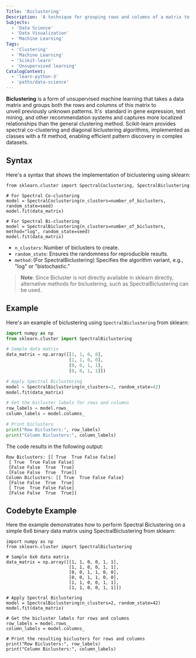```yaml
---
Title: 'Biclustering'
Description: 'A technique for grouping rows and columns of a matrix to discover local patterns in data.'
Subjects:
  - 'Data Science'
  - 'Data Visualization'
  - 'Machine Learning'
Tags:
  - 'Clustering'
  - 'Machine Learning'
  - 'Scikit-learn'
  - 'Unsupervised learning'
CatalogContent:
  - 'learn-python-3'
  - 'paths/data-science'
---
```


**Biclustering** is a form of unsupervised machine learning that takes a data matrix and groups both the rows and columns of this matrix to unveil previously unknown patterns. It's  standard in gene expression, text mining, and other recommendation systems and captures more localized relationships than the general clustering method. Scikit-learn provides spectral co-clustering and diagonal biclustering algorithms, implemented as classes with a fit method, enabling efficient pattern discovery in complex datasets.

## Syntax

Here's a syntax that shows the implementation of biclustering using sklearn:

```pseudo
from sklearn.cluster import SpectralCoclustering, SpectralBiclustering

# For Spectral Co-clustering
model = SpectralCoclustering(n_clusters=number_of_biclusters, random_state=seed)
model.fit(data_matrix)

# For Spectral Bi-clustering
model = SpectralBiclustering(n_clusters=number_of_biclusters, method="log", random_state=seed)
model.fit(data_matrix)
```

- `n_clusters`: Number of biclusters to create.
- `random_state`: Ensures the randomness for reproducible results.
- `method:`(For SpectralBiclustering) Specifies the algorithm variant, e.g., "log" or "bistochastic."

> **Note**: Since Bicluster is not directly available in sklearn directly, alternative methods for biclustering, such as SpectralBiclustering can be used.

## Example

Here's an example of biclustering using `SpectralBiclustering` from sklearn:

```py
import numpy as np
from sklearn.cluster import SpectralBiclustering

# Sample data matrix
data_matrix = np.array([[1, 1, 0, 0],
                        [1, 1, 0, 0],
                        [0, 0, 1, 1],
                        [0, 0, 1, 1]])

# Apply Spectral Biclustering
model = SpectralBiclustering(n_clusters=2, random_state=42)
model.fit(data_matrix)

# Get the bicluster labels for rows and columns
row_labels = model.rows_
column_labels = model.columns_

# Print biclusters
print("Row Biclusters:", row_labels)
print("Column Biclusters:", column_labels)

```

The code results in the following output:

```shell
Row Biclusters: [[ True  True False False]
 [ True  True False False]
 [False False  True  True]
 [False False  True  True]]
Column Biclusters: [[ True  True False False]
 [False False  True  True]
 [ True  True False False]
 [False False  True  True]]

```

## Codebyte Example

Here the example demonstrates how to perform Spectral Biclustering on a simple 6x6 binary data matrix using SpectralBiclustering from sklearn:

```codebyte/python
import numpy as np
from sklearn.cluster import SpectralBiclustering

# Sample 6x6 data matrix
data_matrix = np.array([[1, 1, 0, 0, 1, 1],
                        [1, 1, 0, 0, 1, 1],
                        [0, 0, 1, 1, 0, 0],
                        [0, 0, 1, 1, 0, 0],
                        [1, 1, 0, 0, 1, 1],
                        [1, 1, 0, 0, 1, 1]])

# Apply Spectral Biclustering
model = SpectralBiclustering(n_clusters=2, random_state=42)
model.fit(data_matrix)

# Get the bicluster labels for rows and columns
row_labels = model.rows_
column_labels = model.columns_

# Print the resulting biclusters for rows and columns
print("Row Biclusters:", row_labels)
print("Column Biclusters:", column_labels)
```

